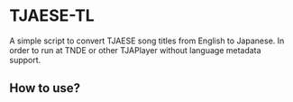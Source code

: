 # TJAESE-TL
A simple script to convert TJAESE song titles from English to Japanese. In order to run at TNDE or other TJAPlayer without language metadata support.
## How to use?
